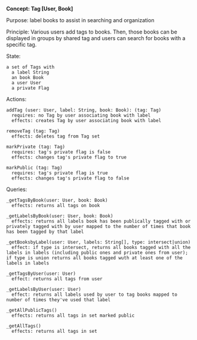 **Concept: Tag [User, Book]**

Purpose: label books to assist in searching and organization

Principle: Various users add tags to books. Then, those books can be displayed in groups by shared tag and users can search for books with a specific tag.

State:

    a set of Tags with
      a label String
      an book Book
      a user User
      a private Flag

Actions:

    addTag (user: User, label: String, book: Book): (tag: Tag)
      requires: no Tag by user associating book with label
      effects: creates Tag by user associating book with label

    removeTag (tag: Tag)
      effects: deletes tag from Tag set

    markPrivate (tag: Tag)
      requires: tag's private flag is false
      effects: changes tag's private flag to true

    markPublic (tag: Tag)
      requires: tag's private flag is true
      effects: changes tag's private flag to false

Queries:

    _getTagsByBook(user: User, book: Book)
      effects: returns all tags on book

    _getLabelsByBook(user: User, book: Book)
      effects: returns all labels book has been publically tagged with or privately tagged with by user mapped to the number of times that book has been tagged by that label

    _getBooksbyLabel(user: User, labels: String[], type: intersect|union)
      effect: if type is intersect, returns all books tagged with all the labels in labels (including public ones and private ones from user); if type is union returns all books tagged wuth at least one of the labels in labels

    _getTagsByUser(user: User)
      effect: returns all tags from user

    _getLabelsByUser(user: User)
      effect: returns all labels used by user to tag books mapped to number of times they've used that label

    _getAllPublicTags()
      effects: returns all tags in set marked public

    _getAllTags()
      effects: returns all tags in set
